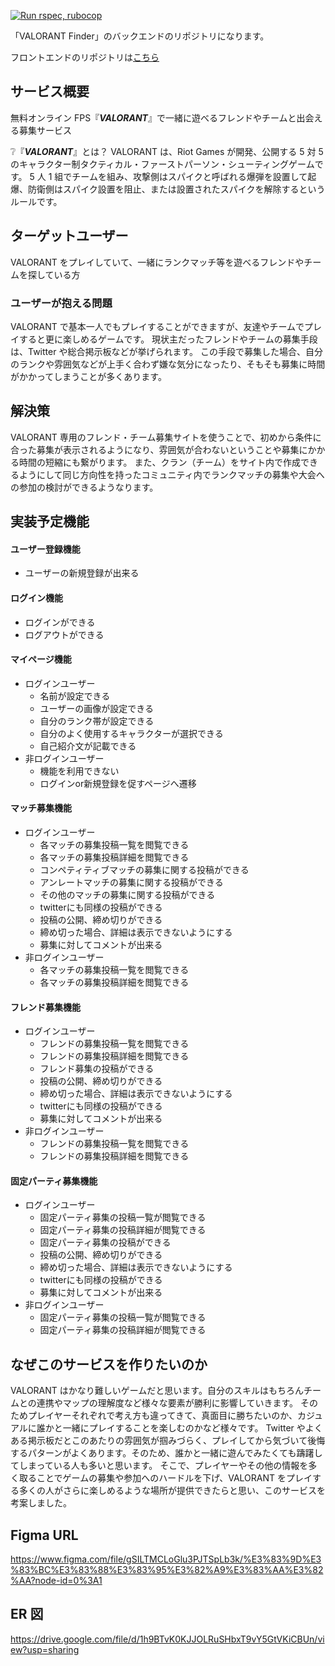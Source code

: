 [![Run rspec, rubocop](https://github.com/ptr-ito/VALORANT-Finder-Backend/actions/workflows/github-action.yml/badge.svg)](https://github.com/ptr-ito/VALORANT-Finder-Backend/actions/workflows/github-action.yml)

「VALORANT Finder」のバックエンドのリポジトリになります。

フロントエンドのリポジトリは[こちら](https://github.com/ptr-ito/VALORANT-Finder-Frontend)

## サービス概要

無料オンライン FPS『**_VALORANT_**』で一緒に遊べるフレンドやチームと出会える募集サービス

❔『**_VALORANT_**』とは？
VALORANT は、Riot Games が開発、公開する 5 対 5 のキャラクター制タクティカル・ファーストパーソン・シューティングゲームです。
5 人 1 組でチームを組み、攻撃側はスパイクと呼ばれる爆弾を設置して起爆、防衛側はスパイク設置を阻止、または設置されたスパイクを解除するというルールです。

## ターゲットユーザー

VALORANT をプレイしていて、一緒にランクマッチ等を遊べるフレンドやチームを探している方

### ユーザーが抱える問題

VALORANT で基本一人でもプレイすることができますが、友達やチームでプレイすると更に楽しめるゲームです。
現状主だったフレンドやチームの募集手段は、Twitter や総合掲示板などが挙げられます。
この手段で募集した場合、自分のランクや雰囲気などが上手く合わず嫌な気分になったり、そもそも募集に時間がかかってしまうことが多くあります。

## 解決策

VALORANT 専用のフレンド・チーム募集サイトを使うことで、初めから条件に合った募集が表示されるようになり、雰囲気が合わないということや募集にかかる時間の短縮にも繋がります。
また、クラン（チーム）をサイト内で作成できるようにして同じ方向性を持ったコミュニティ内でランクマッチの募集や大会への参加の検討ができるようなります。

## 実装予定機能

#### ユーザー登録機能
  - ユーザーの新規登録が出来る

#### ログイン機能
  - ログインができる
  - ログアウトができる

#### マイページ機能
- ログインユーザー
  - 名前が設定できる
  - ユーザーの画像が設定できる
  - 自分のランク帯が設定できる
  - 自分のよく使用するキャラクターが選択できる
  - 自己紹介文が記載できる
- 非ログインユーザー
  - 機能を利用できない
  - ログインor新規登録を促すページへ遷移

#### マッチ募集機能
- ログインユーザー
  - 各マッチの募集投稿一覧を閲覧できる
  - 各マッチの募集投稿詳細を閲覧できる
  - コンペティティブマッチの募集に関する投稿ができる
  - アンレートマッチの募集に関する投稿ができる
  - その他のマッチの募集に関する投稿ができる
  - twitterにも同様の投稿ができる
  - 投稿の公開、締め切りができる
  - 締め切った場合、詳細は表示できないようにする
  - 募集に対してコメントが出来る
- 非ログインユーザー
  - 各マッチの募集投稿一覧を閲覧できる
  - 各マッチの募集投稿詳細を閲覧できる

#### フレンド募集機能
- ログインユーザー
  - フレンドの募集投稿一覧を閲覧できる
  - フレンドの募集投稿詳細を閲覧できる
  - フレンド募集の投稿ができる
  - 投稿の公開、締め切りができる
  - 締め切った場合、詳細は表示できないようにする
  - twitterにも同様の投稿ができる
  - 募集に対してコメントが出来る
- 非ログインユーザー
  - フレンドの募集投稿一覧を閲覧できる
  - フレンドの募集投稿詳細を閲覧できる
  
#### 固定パーティ募集機能
- ログインユーザー
  - 固定パーティ募集の投稿一覧が閲覧できる
  - 固定パーティ募集の投稿詳細が閲覧できる
  - 固定パーティ募集の投稿ができる
  - 投稿の公開、締め切りができる
  - 締め切った場合、詳細は表示できないようにする
  - twitterにも同様の投稿ができる
  - 募集に対してコメントが出来る
- 非ログインユーザー
  - 固定パーティ募集の投稿一覧が閲覧できる
  - 固定パーティ募集の投稿詳細が閲覧できる

## なぜこのサービスを作りたいのか

VALORANT はかなり難しいゲームだと思います。自分のスキルはもちろんチームとの連携やマップの理解度など様々な要素が勝利に影響していきます。
そのためプレイヤーそれぞれで考え方も違ってきて、真面目に勝ちたいのか、カジュアルに誰かと一緒にプレイすることを楽しむのかなど様々です。
Twitter やよくある掲示板だとこのあたりの雰囲気が掴みづらく、プレイしてから気づいて後悔するパターンがよくあります。そのため、誰かと一緒に遊んでみたくても躊躇してしまっている人も多いと思います。
そこで、プレイヤーやその他の情報を多く取ることでゲームの募集や参加へのハードルを下げ、VALORANT をプレイする多くの人がさらに楽しめるような場所が提供できたらと思い、このサービスを考案しました。

## Figma URL

https://www.figma.com/file/gSILTMCLoGlu3PJTSpLb3k/%E3%83%9D%E3%83%BC%E3%83%88%E3%83%95%E3%82%A9%E3%83%AA%E3%82%AA?node-id=0%3A1

## ER 図

https://drive.google.com/file/d/1h9BTvK0KJJOLRuSHbxT9vY5GtVKiCBUn/view?usp=sharing
